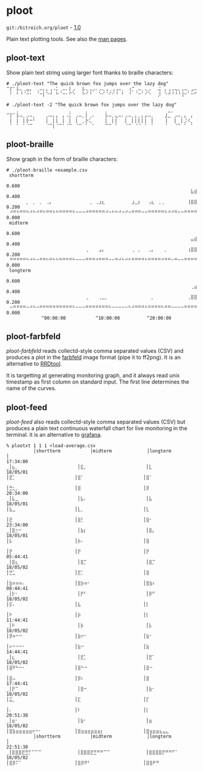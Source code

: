 ploot
=====
`git:/bitreich.org/ploot` - [1.0](gopher://bitreich.org/9/releases/ploot/ploot-v1.0.tar.gz)

Plain text plotting tools.  See also the [man pages](/ploot/man/).

ploot-text
----------
Show plain text string using larger font thanks to braille characters:

```
# ./ploot-text "The quick brown fox jumps over the lazy dog"
⠉⡏⠁⡧⢄⢀⣤⡄⠀⢀⠤⡄⡄⢠⠠⡅⢀⠤⠄⡇⡠⠀⠀⡧⢄⢠⡠⠄⡠⢄⢠⢀⢠⢠⠤⡀⠀⢰⡉⢀⠤⡀⢄⡠⠀⠀⢬⠀⡄⢠⢠⢤⢄⢠⠤⡀⣠⠤⠀⠀⡠⢄⢠⠀⢠⢀⣤⡄⣄⠤⠀⠀⡧⠄⡧⢄⢀⣤⡄⠀⠈⡇⢀⠤⡄⠤⡤⢠⠀⡄⠀⢀⠤⡇⡠⢄⢀⠤⡄
⠀⠃⠀⠃⠘⠈⠒⠂⠀⠈⠒⡇⠑⠚⠀⠓⠈⠒⠂⠋⠑⠀⠀⠓⠊⠘⠀⠀⠑⠊⠈⠊⠊⠘⠀⠃⠀⠘⠀⠈⠒⠁⠊⠑⠀⠀⡸⠀⠑⠚⠘⠘⠘⢸⠒⠁⠒⠋⠀⠀⠑⠊⠀⠑⠁⠈⠒⠂⠃⠀⠀⠀⠑⠂⠃⠘⠈⠒⠂⠀⠐⠓⠈⠒⠃⠚⠒⠈⣒⠇⠀⠈⠒⠃⠑⠊⠈⣒⠇

# ./ploot-text -2 "The quick brown fox jumps over the lazy dog"
⠀⠀⠀⡀⠀⠀⠀⠀⠀⠀⠀⠀⠀⠀⠀⠀⠀⠀⠀⡀⠀⠀⠀⠀⡀⠀⠀⠀⠀⠀⡀⠀⠀⠀⠀⠀⠀⠀⠀⠀⠀⠀⠀⠀⠀⠀⠀⠀⠀⣀⡀⠀⠀⠀⠀⠀⠀⠀⠀⠀⠀⢀⠀⠀⠀⠀⠀⠀⠀⠀⠀⠀⠀⠀⠀⠀⠀⠀⠀⠀⠀⠀⠀⠀⠀⠀⠀⠀⠀⠀⠀⠀⠀⢀⠀⠀⡀⠀⠀⠀⠀⠀⠀⠀⠀⢀⡀⠀⠀⠀⠀⠀⠀⠀⠀⠀⠀⠀⠀⠀⠀⠀⡀⠀⠀⠀⠀⠀⠀
⠉⡏⠁⡧⠤⡀⡠⠤⡀⠀⠀⠀⡠⠤⡄⡄⠀⡄⠠⡅⠀⡠⠤⡀⡇⢀⠄⠀⠀⠀⡧⠤⡀⣄⠤⠄⡠⠤⡀⡄⡀⡄⡤⠤⡀⠀⠀⠀⣸⣀⠀⡠⠤⡀⡄⠀⡄⠀⠀⠀⠀⢬⠀⡄⠀⡄⡤⡤⡀⡤⠤⡀⡠⠤⠄⠀⠀⠀⡠⠤⡀⡄⠀⡄⡠⠤⡀⣄⠤⠄⠀⠀⠀⢼⠤⠀⡧⠤⡀⡠⠤⡀⠀⠀⠀⠀⡇⠀⠠⠤⡀⠤⠤⡄⡄⠀⡄⠀⠀⠀⡠⠤⡇⡠⠤⡀⡠⠤⡄
⠀⡇⠀⡇⠀⡇⡗⠒⠃⠀⠀⠀⡇⠀⡇⡇⠀⡇⠀⡇⠀⡇⠀⡀⡗⢅⠀⠀⠀⠀⡇⠀⡇⡇⠀⠀⡇⠀⡇⡇⡇⡇⡇⠀⡇⠀⠀⠀⢸⠀⠀⡇⠀⡇⡨⠪⡀⠀⠀⠀⠀⢸⠀⡇⠀⡇⡇⡇⡇⡇⠀⡇⠑⠒⡄⠀⠀⠀⡇⠀⡇⢱⢰⠁⡗⠒⠃⡇⠀⠀⠀⠀⠀⢸⠀⠀⡇⠀⡇⡗⠒⠃⠀⠀⠀⠀⡇⠀⡔⠒⡇⡠⠊⠀⡇⠀⡇⠀⠀⠀⡇⠀⡇⡇⠀⡇⡇⠀⡇
⠀⠁⠀⠁⠀⠁⠈⠉⠀⠀⠀⠀⠈⠉⡇⠈⠉⠁⠈⠉⠀⠈⠉⠀⠁⠀⠁⠀⠀⠀⠉⠉⠀⠁⠀⠀⠈⠉⠀⠈⠈⠀⠁⠀⠁⠀⠀⠀⠈⠀⠀⠈⠉⠀⠁⠀⠁⠀⠀⠀⢄⡸⠀⠈⠉⠁⠁⠁⠁⡏⠉⠀⠉⠉⠀⠀⠀⠀⠈⠉⠀⠀⠁⠀⠈⠉⠀⠁⠀⠀⠀⠀⠀⠀⠉⠁⠁⠀⠁⠈⠉⠀⠀⠀⠀⠈⠉⠀⠈⠉⠁⠉⠉⠁⣈⣉⠇⠀⠀⠀⠈⠉⠁⠈⠉⠀⣈⣉⠇
```

ploot-braille
--------------
Show graph in the form of braille characters:

```
# ./ploot-braille <example.csv
 shortterm
⠀⠀⠀⠀⠀⠀⠀⠀⠀⠀⠀⠀⠀⠀⠀⠀⠀⠀⠀⠀⠀⠀⠀⠀⠀⠀⠀⠀⠀⠀⠀⠀⠀⠀⠀⠀⠀⠀⠀⠀⠀⠀⠀⠀⠀⠀⠀⠀⠀⠀⠀⠀⠀⠀⠀⠀⠀⠀⠀⠀├ 0.600
⠀⠀⠀⠀⠀⠀⠀⠀⠀⠀⠀⠀⠀⠀⠀⠀⠀⠀⠀⠀⠀⠀⠀⠀⠀⠀⠀⠀⠀⠀⠀⠀⠀⠀⠀⠀⠀⠀⠀⠀⠀⠀⠀⠀⠀⠀⠀⠀⠀⠀⠀⠀⠀⠀⠀⠀⣧⣾⡀⠀├ 0.400
⠀⠀⠀⠀⠀⠀⡀⠀⡀⠀⡀⠀⢀⡄⠀⠀⠀⠀⠀⠀⠀⠀⠀⠀⠀⢀⠀⢀⣰⣆⠀⠀⠀⠀⠀⠀⠀⠀⣰⣀⡆⠀⠀⢠⣆⠀⢀⢀⠀⠀⠀⠀⠀⠀⠀⢸⣿⣿⣷⣧├ 0.200
⠀⠚⠛⠓⠛⠛⠓⠚⠓⠚⠛⠓⠛⠛⠓⠓⠛⠛⠛⠛⠓⠒⠒⠒⠚⠛⠛⠛⠛⠛⠚⠒⠓⠓⠚⠒⠚⠒⠛⠛⠛⠒⠒⠛⠛⠛⠛⠛⠓⠚⠚⠛⠒⠒⠛⠛⠛⠛⠛⠛├ 0.000
 midterm
⠀⠀⠀⠀⠀⠀⠀⠀⠀⠀⠀⠀⠀⠀⠀⠀⠀⠀⠀⠀⠀⠀⠀⠀⠀⠀⠀⠀⠀⠀⠀⠀⠀⠀⠀⠀⠀⠀⠀⠀⠀⠀⠀⠀⠀⠀⠀⠀⠀⠀⠀⠀⠀⠀⠀⠀⠀⠀⠀⠀├ 0.600
⠀⠀⠀⠀⠀⠀⠀⠀⠀⠀⠀⠀⠀⠀⠀⠀⠀⠀⠀⠀⠀⠀⠀⠀⠀⠀⠀⠀⠀⠀⠀⠀⠀⠀⠀⠀⠀⠀⠀⠀⠀⠀⠀⠀⠀⠀⠀⠀⠀⠀⠀⠀⠀⠀⠀⠀⣤⣾⡄⠀├ 0.400
⠀⠀⠀⠀⠀⠀⠀⠀⠀⠀⠀⠀⠀⠀⠀⠀⠀⠀⠀⠀⠀⠀⠀⠀⢀⠀⠀⠀⣠⡄⠀⠀⠀⠀⠀⠀⠀⠀⢀⠀⡀⠀⠀⢀⡄⠀⠀⠀⡀⠀⠀⠀⠀⠀⠀⢰⣿⣿⣷⣧├ 0.200
⠀⠛⠛⠛⠛⠛⠓⠚⠓⠒⠛⠛⠓⠛⠓⠓⠛⠛⠛⠛⠓⠒⠒⠒⠛⠛⠛⠚⠛⠛⠛⠒⠒⠛⠚⠓⠚⠓⠛⠛⠛⠛⠓⠛⠛⠛⠛⠚⠛⠛⠒⠛⠒⠒⠛⠛⠛⠛⠛⠛├ 0.000
 longterm
⠀⠀⠀⠀⠀⠀⠀⠀⠀⠀⠀⠀⠀⠀⠀⠀⠀⠀⠀⠀⠀⠀⠀⠀⠀⠀⠀⠀⠀⠀⠀⠀⠀⠀⠀⠀⠀⠀⠀⠀⠀⠀⠀⠀⠀⠀⠀⠀⠀⠀⠀⠀⠀⠀⠀⠀⠀⠀⠀⠀├ 0.600
⠀⠀⠀⠀⠀⠀⠀⠀⠀⠀⠀⠀⠀⠀⠀⠀⠀⠀⠀⠀⠀⠀⠀⠀⠀⠀⠀⠀⠀⠀⠀⠀⠀⠀⠀⠀⠀⠀⠀⠀⠀⠀⠀⠀⠀⠀⠀⠀⠀⠀⠀⠀⠀⠀⠀⠀⢀⣴⡄⠀├ 0.400
⠀⠀⠀⠀⠀⠀⠀⠀⠀⠀⠀⠀⠀⠀⠀⠀⠀⠀⠀⠀⠀⠀⠀⠀⢀⠀⠀⠀⢀⣀⡀⠀⠀⠀⠀⠀⠀⠀⠀⠀⠀⠀⠀⠀⡀⠀⠀⠀⠀⠀⠀⠀⠀⠀⠀⢀⣿⣿⣿⣶├ 0.200
⠀⠒⠛⠛⠛⠛⠒⠚⠓⠒⠛⠛⠛⠛⠛⠛⠛⠛⠛⠛⠓⠒⠒⠒⠛⠛⠛⠛⠛⠛⠛⠓⠒⠒⠒⠒⠒⠓⠚⠛⠛⠛⠓⠛⠛⠛⠛⠓⠛⠛⠒⠒⠒⠒⠛⠛⠛⠛⠛⠛├ 0.000
             ^00:00:00           ^10:00:00          ^20:00:00
```

ploot-farbfeld
--------------
*ploot-farbfeld* reads collectd-style comma separated values (CSV)
and produces a plot in the [farbfeld](https://tools.suckless.org/farbfeld/)
image format (pipe it to ff2png). It is an alternative to
[RRDtool](https://oss.oetiker.ch/rrdtool/).

It is targetting at generating monitoring graph, and it always read unix
timestamp as first column on standard input.  The first line determines the
name of the curves.

ploot-feed
----------
*ploot-feed* also reads collectd-style comma separated values (CSV) but produces
a plain text continuous waterfall chart for live monitoring in the terminal. it
is an alternative to [grafana](https://grafana.com/).

```
% plootxt 1 1 1 <load-average.csv
          │shortterm           │midterm             │longterm            │
17:34:00 _│⣦⡀⠀⠀⠀⠀⠀⠀⠀⠀⠀⠀⠀⠀⠀⠀⠀⠀⠀⠀│⣯⡀⠀⠀⠀⠀⠀⠀⠀⠀⠀⠀⠀⠀⠀⠀⠀⠀⠀⠀│⣇⠀⠀⠀⠀⠀⠀⠀⠀⠀⠀⠀⠀⠀⠀⠀⠀⠀⠀⠀│
18/05/01  │⣟⡁⠀⠀⠀⠀⠀⠀⠀⠀⠀⠀⠀⠀⠀⠀⠀⠀⠀⠀│⣿⠁⠀⠀⠀⠀⠀⠀⠀⠀⠀⠀⠀⠀⠀⠀⠀⠀⠀⠀│⣿⠁⠀⠀⠀⠀⠀⠀⠀⠀⠀⠀⠀⠀⠀⠀⠀⠀⠀⠀│
          │⣛⣂⡀⠀⠀⠀⠀⠀⠀⠀⠀⠀⠀⠀⠀⠀⠀⠀⠀⠀│⣿⠀⠀⠀⠀⠀⠀⠀⠀⠀⠀⠀⠀⠀⠀⠀⠀⠀⠀⠀│⡿⠀⠀⠀⠀⠀⠀⠀⠀⠀⠀⠀⠀⠀⠀⠀⠀⠀⠀⠀│
20:34:00 _│⣧⣀⠀⠀⠀⠀⠀⠀⠀⠀⠀⠀⠀⠀⠀⠀⠀⠀⠀⠀│⣧⠄⠀⠀⠀⠀⠀⠀⠀⠀⠀⠀⠀⠀⠀⠀⠀⠀⠀⠀│⣧⠀⠀⠀⠀⠀⠀⠀⠀⠀⠀⠀⠀⠀⠀⠀⠀⠀⠀⠀│
18/05/01  │⣧⣀⠀⠀⠀⠀⠀⠀⠀⠀⠀⠀⠀⠀⠀⠀⠀⠀⠀⠀│⣇⡀⠀⠀⠀⠀⠀⠀⠀⠀⠀⠀⠀⠀⠀⠀⠀⠀⠀⠀│⣇⠀⠀⠀⠀⠀⠀⠀⠀⠀⠀⠀⠀⠀⠀⠀⠀⠀⠀⠀│
          │⣟⠀⠀⠀⠀⠀⠀⠀⠀⠀⠀⠀⠀⠀⠀⠀⠀⠀⠀⠀│⣿⡃⠀⠀⠀⠀⠀⠀⠀⠀⠀⠀⠀⠀⠀⠀⠀⠀⠀⠀│⣿⠂⠀⠀⠀⠀⠀⠀⠀⠀⠀⠀⠀⠀⠀⠀⠀⠀⠀⠀│
23:34:00 _│⣿⡒⠒⠀⠀⠀⠀⠀⠀⠀⠀⠀⠀⠀⠀⠀⠀⠀⠀⠀│⣷⡆⠀⠀⠀⠀⠀⠀⠀⠀⠀⠀⠀⠀⠀⠀⠀⠀⠀⠀│⣿⡄⠀⠀⠀⠀⠀⠀⠀⠀⠀⠀⠀⠀⠀⠀⠀⠀⠀⠀│
18/05/01  │⡧⠀⠀⠀⠀⠀⠀⠀⠀⠀⠀⠀⠀⠀⠀⠀⠀⠀⠀⠀│⡷⠄⠀⠀⠀⠀⠀⠀⠀⠀⠀⠀⠀⠀⠀⠀⠀⠀⠀⠀│⣿⠀⠀⠀⠀⠀⠀⠀⠀⠀⠀⠀⠀⠀⠀⠀⠀⠀⠀⠀│
          │⡟⠀⠀⠀⠀⠀⠀⠀⠀⠀⠀⠀⠀⠀⠀⠀⠀⠀⠀⠀│⡟⠀⠀⠀⠀⠀⠀⠀⠀⠀⠀⠀⠀⠀⠀⠀⠀⠀⠀⠀│⡟⠀⠀⠀⠀⠀⠀⠀⠀⠀⠀⠀⠀⠀⠀⠀⠀⠀⠀⠀│
05:44:41 _│⣿⣆⠀⠀⠀⠀⠀⠀⠀⠀⠀⠀⠀⠀⠀⠀⠀⠀⠀⠀│⣿⡉⠀⠀⠀⠀⠀⠀⠀⠀⠀⠀⠀⠀⠀⠀⠀⠀⠀⠀│⣿⡉⠀⠀⠀⠀⠀⠀⠀⠀⠀⠀⠀⠀⠀⠀⠀⠀⠀⠀│
18/05/02  │⣛⣁⠀⠀⠀⠀⠀⠀⠀⠀⠀⠀⠀⠀⠀⠀⠀⠀⠀⠀│⣟⡁⠀⠀⠀⠀⠀⠀⠀⠀⠀⠀⠀⠀⠀⠀⠀⠀⠀⠀│⣿⠀⠀⠀⠀⠀⠀⠀⠀⠀⠀⠀⠀⠀⠀⠀⠀⠀⠀⠀│
          │⣷⠶⠶⠶⠄⠀⠀⠀⠀⠀⠀⠀⠀⠀⠀⠀⠀⠀⠀⠀│⣿⡷⠶⠂⠀⠀⠀⠀⠀⠀⠀⠀⠀⠀⠀⠀⠀⠀⠀⠀│⣿⣷⠆⠀⠀⠀⠀⠀⠀⠀⠀⠀⠀⠀⠀⠀⠀⠀⠀⠀│
08:44:41 _│⡗⠂⠀⠀⠀⠀⠀⠀⠀⠀⠀⠀⠀⠀⠀⠀⠀⠀⠀⠀│⡟⠃⠀⠀⠀⠀⠀⠀⠀⠀⠀⠀⠀⠀⠀⠀⠀⠀⠀⠀│⡿⠋⠀⠀⠀⠀⠀⠀⠀⠀⠀⠀⠀⠀⠀⠀⠀⠀⠀⠀│
18/05/02  │⡯⠄⠀⠀⠀⠀⠀⠀⠀⠀⠀⠀⠀⠀⠀⠀⠀⠀⠀⠀│⣧⠀⠀⠀⠀⠀⠀⠀⠀⠀⠀⠀⠀⠀⠀⠀⠀⠀⠀⠀│⡇⠀⠀⠀⠀⠀⠀⠀⠀⠀⠀⠀⠀⠀⠀⠀⠀⠀⠀⠀│
          │⠗⠀⠀⠀⠀⠀⠀⠀⠀⠀⠀⠀⠀⠀⠀⠀⠀⠀⠀⠀│⡷⠀⠀⠀⠀⠀⠀⠀⠀⠀⠀⠀⠀⠀⠀⠀⠀⠀⠀⠀│⡇⠀⠀⠀⠀⠀⠀⠀⠀⠀⠀⠀⠀⠀⠀⠀⠀⠀⠀⠀│
11:44:41 _│⠗⠀⠀⠀⠀⠀⠀⠀⠀⠀⠀⠀⠀⠀⠀⠀⠀⠀⠀⠀│⡷⠀⠀⠀⠀⠀⠀⠀⠀⠀⠀⠀⠀⠀⠀⠀⠀⠀⠀⠀│⡧⠀⠀⠀⠀⠀⠀⠀⠀⠀⠀⠀⠀⠀⠀⠀⠀⠀⠀⠀│
18/05/02  │⡿⠶⠒⠒⠀⠀⠀⠀⠀⠀⠀⠀⠀⠀⠀⠀⠀⠀⠀⠀│⣷⠖⠂⠀⠀⠀⠀⠀⠀⠀⠀⠀⠀⠀⠀⠀⠀⠀⠀⠀│⣷⠂⠀⠀⠀⠀⠀⠀⠀⠀⠀⠀⠀⠀⠀⠀⠀⠀⠀⠀│
          │⠖⠒⠒⠒⠂⠀⠀⠀⠀⠀⠀⠀⠀⠀⠀⠀⠀⠀⠀⠀│⣷⠒⠀⠀⠀⠀⠀⠀⠀⠀⠀⠀⠀⠀⠀⠀⠀⠀⠀⠀│⣷⠀⠀⠀⠀⠀⠀⠀⠀⠀⠀⠀⠀⠀⠀⠀⠀⠀⠀⠀│
14:44:41 _│⣆⠀⠀⠀⠀⠀⠀⠀⠀⠀⠀⠀⠀⠀⠀⠀⠀⠀⠀⠀│⣟⡁⠀⠀⠀⠀⠀⠀⠀⠀⠀⠀⠀⠀⠀⠀⠀⠀⠀⠀│⣟⠁⠀⠀⠀⠀⠀⠀⠀⠀⠀⠀⠀⠀⠀⠀⠀⠀⠀⠀│
18/05/02  │⣿⠟⠓⠒⠂⠀⠀⠀⠀⠀⠀⠀⠀⠀⠀⠀⠀⠀⠀⠀│⣿⠓⠒⠀⠀⠀⠀⠀⠀⠀⠀⠀⠀⠀⠀⠀⠀⠀⠀⠀│⣿⠒⠀⠀⠀⠀⠀⠀⠀⠀⠀⠀⠀⠀⠀⠀⠀⠀⠀⠀│
          │⣿⠤⠀⠀⠀⠀⠀⠀⠀⠀⠀⠀⠀⠀⠀⠀⠀⠀⠀⠀│⡿⠆⠀⠀⠀⠀⠀⠀⠀⠀⠀⠀⠀⠀⠀⠀⠀⠀⠀⠀│⣿⠀⠀⠀⠀⠀⠀⠀⠀⠀⠀⠀⠀⠀⠀⠀⠀⠀⠀⠀│
17:44:41 _│⡟⠉⠀⠀⠀⠀⠀⠀⠀⠀⠀⠀⠀⠀⠀⠀⠀⠀⠀⠀│⣿⠒⠀⠀⠀⠀⠀⠀⠀⠀⠀⠀⠀⠀⠀⠀⠀⠀⠀⠀│⣷⠂⠀⠀⠀⠀⠀⠀⠀⠀⠀⠀⠀⠀⠀⠀⠀⠀⠀⠀│
18/05/02  │⣭⡀⠀⠀⠀⠀⠀⠀⠀⠀⠀⠀⠀⠀⠀⠀⠀⠀⠀⠀│⣏⠀⠀⠀⠀⠀⠀⠀⠀⠀⠀⠀⠀⠀⠀⠀⠀⠀⠀⠀│⡏⠀⠀⠀⠀⠀⠀⠀⠀⠀⠀⠀⠀⠀⠀⠀⠀⠀⠀⠀│
          │⠄⠀⠀⠀⠀⠀⠀⠀⠀⠀⠀⠀⠀⠀⠀⠀⠀⠀⠀⠀│⠇⠀⠀⠀⠀⠀⠀⠀⠀⠀⠀⠀⠀⠀⠀⠀⠀⠀⠀⠀│⡇⠀⠀⠀⠀⠀⠀⠀⠀⠀⠀⠀⠀⠀⠀⠀⠀⠀⠀⠀│
20:51:38 _│⣶⠂⠀⠀⠀⠀⠀⠀⠀⠀⠀⠀⠀⠀⠀⠀⠀⠀⠀⠀│⣷⠂⠀⠀⠀⠀⠀⠀⠀⠀⠀⠀⠀⠀⠀⠀⠀⠀⠀⠀│⣶⠀⠀⠀⠀⠀⠀⠀⠀⠀⠀⠀⠀⠀⠀⠀⠀⠀⠀⠀│
18/05/02  │⣿⣷⣶⣶⣶⣶⣶⠖⠒⠂⠀⠀⠀⠀⠀⠀⠀⠀⠀⠀│⣿⣶⣶⣶⣶⣶⣶⡆⠀⠀⠀⠀⠀⠀⠀⠀⠀⠀⠀⠀│⣿⣶⣶⣶⣦⣤⣄⠀⠀⠀⠀⠀⠀⠀⠀⠀⠀⠀⠀⠀│
          │shortterm           │midterm             │longterm            │
22:51:38 _│⣿⣿⣿⣟⣛⡋⠉⠉⠉⠀⠀⠀⠀⠀⠀⠀⠀⠀⠀⠀│⣿⣿⣿⣟⣛⠛⠛⠉⠉⠀⠀⠀⠀⠀⠀⠀⠀⠀⠀⠀│⣿⣿⣿⣿⡟⠛⠛⠋⠁⠀⠀⠀⠀⠀⠀⠀⠀⠀⠀⠀│
18/05/02  │⣿⡿⠍⠁⠀⠀⠀⠀⠀⠀⠀⠀⠀⠀⠀⠀⠀⠀⠀⠀│⣿⡿⠟⠃⠀⠀⠀⠀⠀⠀⠀⠀⠀⠀⠀⠀⠀⠀⠀⠀│⣿⣿⠟⠛⠀⠀⠀⠀⠀⠀⠀⠀⠀⠀⠀⠀⠀⠀⠀⠀│
```
